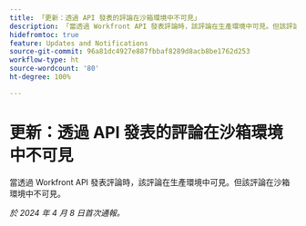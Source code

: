 ```yaml
---
title: 「更新：透過 API 發表的評論在沙箱環境中不可見」
description: 「當透過 Workfront API 發表評論時，該評論在生產環境中可見。但該評論在沙箱環境中不可見。」
hidefromtoc: true
feature: Updates and Notifications
source-git-commit: 96a81dc4927e887fbbaf8289d8acb8be1762d253
workflow-type: ht
source-wordcount: '80'
ht-degree: 100%

---
```



# 更新：透過 API 發表的評論在沙箱環境中不可見

當透過 Workfront API 發表評論時，該評論在生產環境中可見。但該評論在沙箱環境中不可見。

_於 2024 年 4 月 8 日首次通報。_


